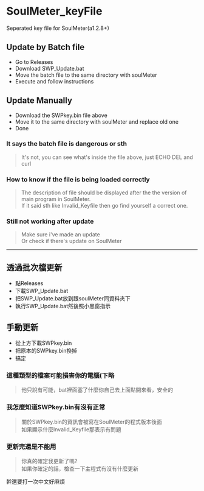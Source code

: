 # SoulMeter_keyFile
Seperated key file for SoulMeter(a1.2.8+)

## Update by Batch file
+ Go to Releases
+ Download SWP_Update.bat
+ Move the batch file to the same directory with soulMeter 
+ Execute and follow instructions

## Update Manually
+ Download the SWPkey.bin file above
+ Move it to the same directory with soulMeter and replace old one
+ Done


### It says the batch file is dangerous or sth
> It's not, you can see what's inside the file above, just ECHO DEL and curl

### How to know if the file is being loaded correctly
> The description of file should be displayed after the the version of main program in SoulMeter.  
> If it said sth like Invalid_Keyfile then go find yourself a correct one.

### Still not working after update
> Make sure i've made an update  
> Or check if there's update on SoulMeter

---

## 透過批次檔更新
+ 點Releases
+ 下載SWP_Update.bat
+ 把SWP_Update.bat放到跟soulMeter同資料夾下
+ 執行SWP_Update.bat然後照小黑窗指示

## 手動更新
+ 從上方下載SWPkey.bin
+ 把原本的SWPkey.bin換掉
+ 搞定




### 這種類型的檔案可能損害你的電腦(下略
> 他只說有可能，bat裡面塞了什麼你自己去上面點開來看，安全的

### 我怎麼知道SWPkey.bin有沒有正常
> 關於SWPkey.bin的資訊會被寫在SoulMeter的程式版本後面   
> 如果顯示什麼Invalid_Keyfile那表示有問題

### 更新完還是不能用
> 你真的確定我更新了嗎?  
> 如果你確定的話，檢查一下主程式有沒有什麼更新

幹還要打一次中文好麻煩
